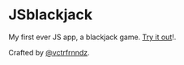 JSblackjack
===========

My first ever JS app, a blackjack game. [Try it out](http://vctrfrnndz.github.io/JSblackjack/)!.

Crafted by [@vctrfrnndz](http://twitter.com/vctrfrnndz).
